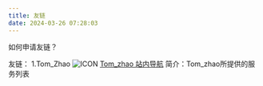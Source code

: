 ```yaml
---
title: 友链
date: 2024-03-26 07:28:03
---
```

如何申请友链？
>
友链：
1.Tom_Zhao
![ICON](https://tomzhao.xyz/favicon.ico)
[Tom_zhao 站内导航](https://tomzhao.xyz/)
简介：Tom_zhao所提供的服务列表